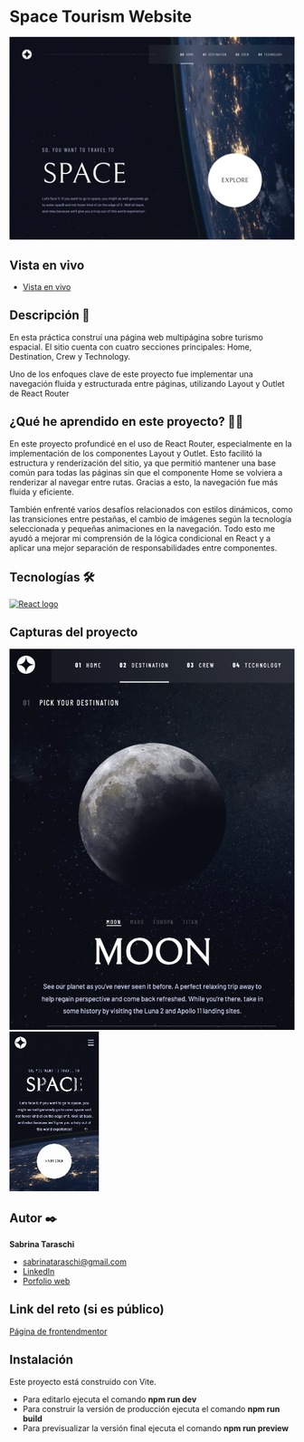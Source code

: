 # Space Tourism Website

<p>
    <img src="https://raw.githubusercontent.com/sabts/space-tourism-website/refs/heads/main/design/Desktop%20-%20Home.png" alt="Imagen del proyecto">
</p>

## Vista en vivo

<ul>
    <li>
        <a target="_blank" href="">Vista en vivo</a>
    </li>
</ul>

## Descripción 📑

En esta práctica construí una página web multipágina sobre turismo espacial. El sitio cuenta con cuatro secciones principales: Home, Destination, Crew y Technology.

Uno de los enfoques clave de este proyecto fue implementar una navegación fluida y estructurada entre páginas, utilizando Layout y Outlet de React Router

## ¿Qué he aprendido en este proyecto? 🙇🏻

En este proyecto profundicé en el uso de React Router, especialmente en la implementación de los componentes Layout y Outlet. Esto facilitó la estructura y renderización del sitio, ya que permitió mantener una base común para todas las páginas sin que el componente Home se volviera a renderizar al navegar entre rutas. Gracias a esto, la navegación fue más fluida y eficiente.

También enfrenté varios desafíos relacionados con estilos dinámicos, como las transiciones entre pestañas, el cambio de imágenes según la tecnología seleccionada y pequeñas animaciones en la navegación. Todo esto me ayudó a mejorar mi comprensión de la lógica condicional en React y a aplicar una mejor separación de responsabilidades entre componentes.

## Tecnologías 🛠

<!-- Iconos sacados de: https://github.com/alexandresanlim/Badges4-README.md-Profile?tab=readme-ov-file#-languages- -->

<p>
    <a href="https://es.wikipedia.org/wiki/React">
        <img src="https://img.shields.io/badge/React-20232A?style=for-the-badge&logo=react&logoColor=61DAFB" alt="React logo">
    </a>
</p>

## Capturas del proyecto

<p>
   <img src="https://raw.githubusercontent.com/sabts/space-tourism-website/refs/heads/main/design/tablet-destination-page.png" alt="destination page">
   <img src="https://raw.githubusercontent.com/sabts/space-tourism-website/refs/heads/main/design/mobileMode.gif" alt="gif del modo mobile">
</p>

## Autor ✒️

**Sabrina Taraschi**

<ul>
    <li>
        <a href="sabrinataraschi@gmail.com">sabrinataraschi@gmail.com</a>
    </li>
    <li>
        <a href="https://www.linkedin.com/in/sabrina-taraschi/">LinkedIn</a>
    </li>
    <li>
        <a href="https://tu-dominio.com/">Porfolio web</a>
    </li>
</ul>

## Link del reto (si es público)

<a href="https://www.frontendmentor.io/challenges/space-tourism-multipage-website-gRWj1URZ3">Página de frontendmentor</a>

## Instalación

Este proyecto está construido con Vite.

- Para editarlo ejecuta el comando <b>npm run dev</b>
- Para construir la versión de producción ejecuta el comando <b>npm run build</b>
- Para previsualizar la versión final ejecuta el comando <b>npm run preview</b>

